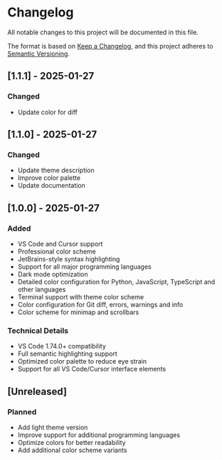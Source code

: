 # Changelog

All notable changes to this project will be documented in this file.

The format is based on [Keep a Changelog](https://keepachangelog.com/en/1.0.0/),
and this project adheres to [Semantic Versioning](https://semver.org/spec/v2.0.0.html).


## [1.1.1] - 2025-01-27

### Changed
- Update color for diff

## [1.1.0] - 2025-01-27

### Changed
- Update theme description
- Improve color palette
- Update documentation

## [1.0.0] - 2025-01-27

### Added
- VS Code and Cursor support
- Professional color scheme
- JetBrains-style syntax highlighting
- Support for all major programming languages
- Dark mode optimization
- Detailed color configuration for Python, JavaScript, TypeScript and other languages
- Terminal support with theme color scheme
- Color configuration for Git diff, errors, warnings and info
- Color scheme for minimap and scrollbars

### Technical Details
- VS Code 1.74.0+ compatibility
- Full semantic highlighting support
- Optimized color palette to reduce eye strain
- Support for all VS Code/Cursor interface elements

## [Unreleased]

### Planned
- Add light theme version
- Improve support for additional programming languages
- Optimize colors for better readability
- Add additional color scheme variants
